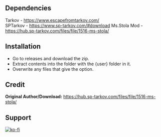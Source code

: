 ## Dependencies

Tarkov - https://www.escapefromtarkov.com/  
SPTarkov - https://www.sp-tarkov.com/#download
Ms.Stola Mod - https://hub.sp-tarkov.com/files/file/1516-ms-stola/

## Installation

- Go to releases and download the zip.
- Extract contents into the folder with the {user} folder in it.
- Overwrite any files that give the option.

## Credit

**Original Author/Download:** https://hub.sp-tarkov.com/files/file/1516-ms-stola/

## Support

[![ko-fi](https://ko-fi.com/img/githubbutton_sm.svg)](https://ko-fi.com/U7U8VYS86)
